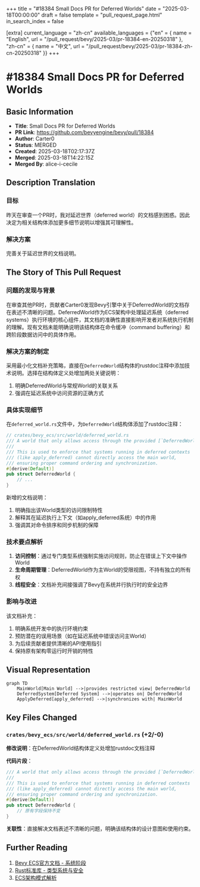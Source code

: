 +++
title = "#18384 Small Docs PR for Deferred Worlds"
date = "2025-03-18T00:00:00"
draft = false
template = "pull_request_page.html"
in_search_index = false

[extra]
current_language = "zh-cn"
available_languages = {"en" = { name = "English", url = "/pull_request/bevy/2025-03/pr-18384-en-20250318" }, "zh-cn" = { name = "中文", url = "/pull_request/bevy/2025-03/pr-18384-zh-cn-20250318" }}
+++

# #18384 Small Docs PR for Deferred Worlds

## Basic Information
- **Title**: Small Docs PR for Deferred Worlds
- **PR Link**: https://github.com/bevyengine/bevy/pull/18384
- **Author**: Carter0
- **Status**: MERGED
- **Created**: 2025-03-18T02:17:37Z
- **Merged**: 2025-03-18T14:22:15Z
- **Merged By**: alice-i-cecile

## Description Translation
### 目标
昨天在审查一个PR时，我对延迟世界（deferred world）的文档感到困惑。因此决定为相关结构体添加更多细节说明以增强其可理解性。

### 解决方案
完善关于延迟世界的文档说明。

## The Story of This Pull Request

### 问题的发现与背景
在审查其他PR时，贡献者Carter0发现Bevy引擎中关于DeferredWorld的文档存在表述不清晰的问题。DeferredWorld作为ECS架构中处理延迟系统（deferred systems）执行环境的核心组件，其文档的准确性直接影响开发者对系统执行机制的理解。现有文档未能明确说明该结构体在命令缓冲（command buffering）和跨阶段数据访问中的具体作用。

### 解决方案的制定
采用最小化文档补充策略，直接在`DeferredWorld`结构体的rustdoc注释中添加技术说明。选择在结构体定义处增加两处关键说明：
1. 明确DeferredWorld与常规World的关联关系
2. 强调在延迟系统中访问资源的正确方式

### 具体实现细节
在`deferred_world.rs`文件中，为`DeferredWorld`结构体添加了rustdoc注释：

```rust
// crates/bevy_ecs/src/world/deferred_world.rs
/// A world that only allows access through the provided [`DeferredWorld`].
/// 
/// This is used to enforce that systems running in deferred contexts 
/// (like apply_deferred) cannot directly access the main world, 
/// ensuring proper command ordering and synchronization.
#[derive(Default)]
pub struct DeferredWorld {
    // ...
}
```

新增的文档说明：
1. 明确指出该World类型的访问限制特性
2. 解释其在延迟执行上下文（如apply_deferred系统）中的作用
3. 强调其对命令排序和同步机制的保障

### 技术要点解析
1. **访问控制**：通过专门类型系统强制实施访问规则，防止在错误上下文中操作World
2. **生命周期管理**：DeferredWorld作为主World的受限视图，不持有独立的所有权
3. **线程安全**：文档补充间接强调了Bevy在系统并行执行时的安全边界

### 影响与改进
该文档补充：
1. 明确系统开发中的执行环境约束
2. 预防潜在的误用场景（如在延迟系统中错误访问主World）
3. 为后续贡献者提供清晰的API使用指引
4. 保持原有架构零运行时开销的特性

## Visual Representation

```mermaid
graph TD
    MainWorld[Main World] -->|provides restricted view| DeferredWorld
    DeferredSystem[Deferred System] -->|operates on| DeferredWorld
    ApplyDeferred[apply_deferred] -->|synchronizes with| MainWorld
```

## Key Files Changed

### `crates/bevy_ecs/src/world/deferred_world.rs` (+2/-0)
**修改说明**：在DeferredWorld结构体定义处增加rustdoc文档注释

**代码片段**：
```rust
/// A world that only allows access through the provided [`DeferredWorld`].
/// 
/// This is used to enforce that systems running in deferred contexts 
/// (like apply_deferred) cannot directly access the main world, 
/// ensuring proper command ordering and synchronization.
#[derive(Default)]
pub struct DeferredWorld {
    // 原有字段保持不变
}
```

**关联性**：直接解决文档表述不清晰的问题，明确该结构体的设计意图和使用约束。

## Further Reading
1. [Bevy ECS官方文档 - 系统阶段](https://bevyengine.org/learn/book/ecs/system-order/)
2. [Rust标准库 - 类型系统与安全](https://doc.rust-lang.org/book/ch19-04-advanced-types.html)
3. [ECS架构模式解析](https://www.gamedev.net/articles/programming/general-and-gameplay-programming/understanding-component-entity-systems-r3013/)